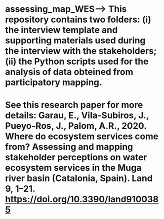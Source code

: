 # assessing_map_WES--> This repository contains two folders: (i) the interview template and supporting materials used during the interview with the stakeholders; (ii) the Python scripts used for the analysis of data obteined from participatory mapping.
# See this research paper for more details: Garau, E., Vila-Subiros, J., Pueyo-Ros, J., Palom, A.R., 2020. Where do ecosystem services come from? Assessing and mapping stakeholder perceptions on water ecosystem services in the Muga river basin (Catalonia, Spain). Land 9, 1–21. https://doi.org/10.3390/land9100385 
